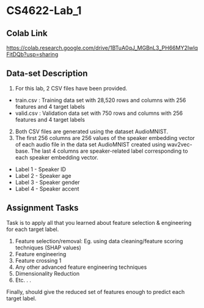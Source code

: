 # CS4622-Lab_1

## Colab Link
https://colab.research.google.com/drive/1BTuA0qJ_MGBnL3_PH66MY2IwlqFitDQb?usp=sharing

## Data-set Description

1. For this lab, 2 CSV files have been provided.
  - train.csv : Training data set with 28,520 rows and columns with 256 features and 4 target labels
  - valid.csv : Validation data set with 750 rows and columns with 256 features and 4 target labels
2. Both CSV files are generated using the dataset AudioMNIST.
3. The first 256 columns are 256 values of the speaker embedding vector of each audio file in the data set AudioMNIST created using wav2vec-base. The last 4 columns are speaker-related label corresponding to each speaker embedding vector.
  - Label 1 - Speaker ID
  - Label 2 - Speaker age
  - Label 3 - Speaker gender
  - Label 4 - Speaker accent

## Assignment Tasks

Task is to apply all that you learned about feature selection & engineering for each target
label.

1. Feature selection/removal: Eg. using data cleaning/feature scoring techniques (SHAP values)
2. Feature engineering
3. Feature crossing
1
4. Any other advanced feature engineering techniques
5. Dimensionality Reduction
6. Etc. . .

Finally,  should give the reduced set of features enough to predict each target label.
